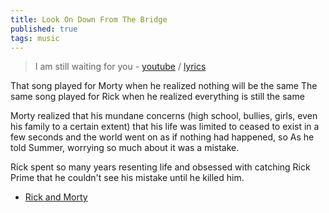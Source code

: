 ```yaml
---
title: Look On Down From The Bridge
published: true
tags: music
---
```

> I am still waiting for you - [youtube](https://www.youtube.com/watch?v=CMvul0FAunY) / [lyrics](https://genius.com/Mazzy-star-look-on-down-from-the-bridge-lyrics)

That song played for Morty when he realized nothing will be the same
The same song played for Rick when he realized everything is still the same

Morty realized that his mundane concerns (high school, bullies, girls, even his family to a certain extent) that his life was limited to ceased to exist in a few seconds and the world went on as if nothing had happened, so As he told Summer, worrying so much about it was a mistake.  

Rick spent so many years resenting life and obsessed with catching Rick Prime that he couldn't see his mistake until he killed him.
 
- [Rick and Morty](https://www.youtube.com/watch?v=2cMf_qPAjpo)